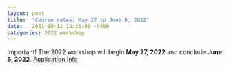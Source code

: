 ```yaml
---
layout: post
title:  "Course dates: May 27 to June 6, 2022"
date:   2021-10-12 13:35:00 -0400
categories: 2022 workshop
---
```

Important! The 2022 workshop will begin **May 27, 2022** and conclude **June 6, 2022**. [Application Info](https://www.mbl.edu/education/courses/workshop-on-molecular-evolution/)

